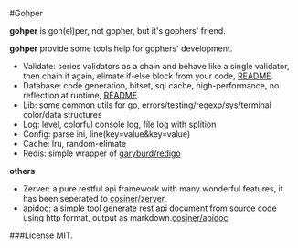 #Gohper

**gohper** is goh(el)per, not gopher, but it's gophers' friend.

**gohper** provide some tools help for gophers' development.
* Validate: series validators as a chain and behave like a single validator, then chain it again, elimate if-else block from your code, [README](https://github.com/cosiner/gohper/tree/master/validate).
* Database: code generation, bitset, sql cache, high-performance, no reflection at runtime, [README](https://github.com/cosiner/gohper/tree/master/database).
* Lib: some common utils for go, errors/testing/regexp/sys/terminal color/data structures
* Log: level, colorful console log, file log with splition
* Config: parse ini, line(key=value&key=value)
* Cache: lru, random-elimate
* Redis: simple wrapper of [garyburd/redigo](https://github.com/garyburd/redigo/redis)

**others**
* Zerver: a pure restful api framework with many wonderful features, it has been seperated to [cosiner/zerver](https://github.com/cosiner/zerver).
* apidoc: a simple tool generate rest api document from source code using http format, output as markdown.[cosiner/apidoc](http://github.com/cosiner/apidoc)

###License
MIT.
